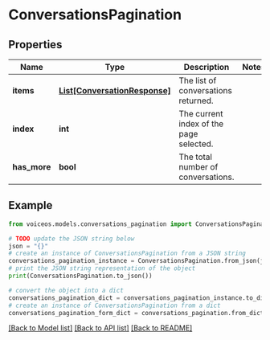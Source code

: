 # ConversationsPagination


## Properties

Name | Type | Description | Notes
------------ | ------------- | ------------- | -------------
**items** | [**List[ConversationResponse]**](ConversationResponse.md) | The list of conversations returned. | 
**index** | **int** | The current index of the page selected. | 
**has_more** | **bool** | The total number of conversations. | 

## Example

```python
from voiceos.models.conversations_pagination import ConversationsPagination

# TODO update the JSON string below
json = "{}"
# create an instance of ConversationsPagination from a JSON string
conversations_pagination_instance = ConversationsPagination.from_json(json)
# print the JSON string representation of the object
print(ConversationsPagination.to_json())

# convert the object into a dict
conversations_pagination_dict = conversations_pagination_instance.to_dict()
# create an instance of ConversationsPagination from a dict
conversations_pagination_form_dict = conversations_pagination.from_dict(conversations_pagination_dict)
```
[[Back to Model list]](../README.md#documentation-for-models) [[Back to API list]](../README.md#documentation-for-api-endpoints) [[Back to README]](../README.md)


